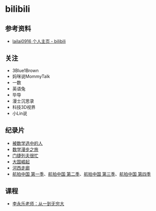 # bilibili

## 参考资料

- [lailai0916 个人主页 - bilibili](https://space.bilibili.com/1796257032)

## 关注

- 3Blue1Brown
- 妈咪说MommyTalk
- 一数
- 英语兔
- 毕导
- 漫士沉思录
- 科技3D视界
- 小Lin说

## 纪录片

- [被数学选中的人](https://www.bilibili.com/bangumi/media/md28412521)
- [数学漫步之旅](https://www.bilibili.com/bangumi/media/md28338632)
- [门捷列夫很忙](https://www.bilibili.com/bangumi/media/md28233301)
- [大国崛起](https://www.bilibili.com/bangumi/media/md28233889)
- [河西走廊](https://www.bilibili.com/bangumi/media/md20790)
- [航拍中国 第一季](https://www.bilibili.com/bangumi/media/md28229730)、[航拍中国 第二季](https://www.bilibili.com/bangumi/media/md19380306)、[航拍中国 第三季](https://www.bilibili.com/bangumi/media/md28228969)、[航拍中国 第四季](https://www.bilibili.com/bangumi/media/md28339845)

## 课程

- [李永乐老师：从一到无穷大](https://www.bilibili.com/cheese/play/ss115)
